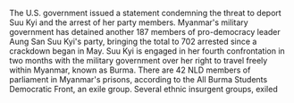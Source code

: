 The U.S. government issued a statement condemning the threat to deport Suu Kyi and the arrest of her party members.
Myanmar's military government has detained another 187 members of pro-democracy leader Aung San Suu Kyi's party, bringing the total to 702 arrested since a crackdown began in May.
Suu Kyi is engaged in her fourth confrontation in two months with the military government over her right to travel freely within Myanmar, known as Burma.
There are 42 NLD members of parliament in Myanmar's prisons, according to the All Burma Students Democratic Front, an exile group.
Several ethnic insurgent groups, exiled
